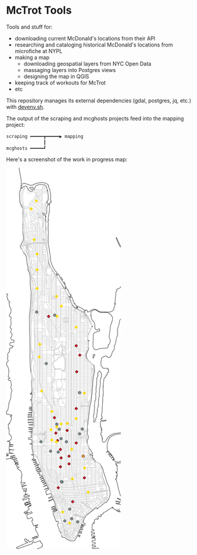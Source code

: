 # McTrot Tools

Tools and stuff for:
  - downloading current McDonald's locations from their API
  - researching and cataloging historical McDonald's locations from microfiche at NYPL
  - making a map
    - downloading geospatial layers from NYC Open Data
    - massaging layers into Postgres views
    - designing the map in QGIS
  - keeping track of workouts for McTrot
  - etc

This repository manages its external dependencies (gdal, postgres, jq, etc.) with [devenv.sh](https://devenv.sh).

The output of the scraping and mcghosts projects feed into the mapping project:

```
scraping ━━━━━┳━━━━━▶ mapping
              ┃
mcghosts ━━━━━┛
```

Here's a screenshot of the work in progress map:

![Simple map of Manhattan with yellow diamonds, red diamonds, and gray dots](/mapping/inprogress.png)

